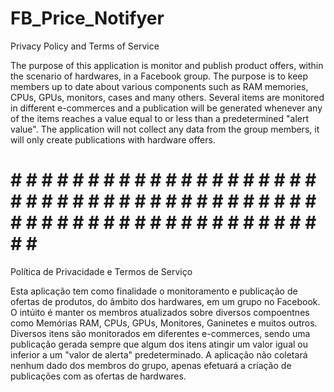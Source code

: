 # FB_Price_Notifyer

Privacy Policy and Terms of Service

The purpose of this application is monitor and publish product offers, within the scenario of hardwares, in a Facebook group.
The purpose is to keep members up to date about various components such as RAM memories, CPUs, GPUs, monitors, cases and many others. Several items are monitored in different e-commerces and a publication will be generated whenever any of the items reaches a value equal to or less than a predetermined "alert value".
The application will not collect any data from the group members, it will only create publications with hardware offers.




# # # # # # # # # # # # # # # # # # # # # # # # # # # # # # # # # # # # # # # # # # # # # # # # # # # # # # # # # # # # # # # #



Política de Privacidade e Termos de Serviço

Esta aplicação tem como finalidade o monitoramento e publicação de ofertas de produtos, do âmbito dos hardwares, em um grupo no Facebook.
O intúito é manter os membros atualizados sobre diversos compoentnes como Memórias RAM, CPUs, GPUs, Monitores, Ganinetes e muitos outros. Diversos itens são monitorados em diferentes e-commerces, sendo uma publicação gerada sempre que algum dos itens atingir um valor igual ou inferior a um "valor de alerta" predeterminado. 
A aplicação não coletará nenhum dado dos membros do grupo, apenas efetuará a criação de publicações com as ofertas de hardwares.


